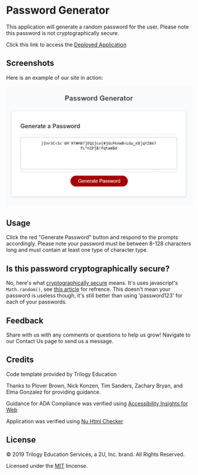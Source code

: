 # Password Generator

This application will generate a random password for the user. Please note this password is not cryptographically secure.

Click this link to access the [Deployed Application](https://rogers-development-services.github.io/Password-Generator/)

## Screenshots

Here is an example of our site in action:

![alt text](https://raw.githubusercontent.com/Rogers-Development-Services/Password-Generator/master/Assets/images/Deployed%20Application.JPG "Application Img1")

## Usage 

Click the red "Generate Password" button and respond to the prompts accordingly. Please note your password must be between 8-128 characters long and must contain at least one type of character type.

## Is this password cryptographically secure?
No, here's what [cryptographically secure](https://stackoverflow.com/questions/47882737/what-is-meant-by-cryptographically-secure#:~:text=A%20cryptographically%20secure%20pseudo%20random,predict%20what%20it%20might%20be.&text=Also%20the%20processes%20to%20extract,CSPRNG%20can%20sometimes%20be%20used.) means. It's uses javascript's `Math.random()`, see [this article](http://stackoverflow.com/questions/5651789/is-math-random-cryptographically-secure) for refrence. This doesn't mean your password is useless though, it's still better than using 'password123' for each of your passwords.

## Feedback

Share with us with any comments or questions to help us grow! Navigate to our Contact Us page to send us a message.

## Credits

Code template provided by Trilogy Education 

Thanks to Plover Brown, Nick Konzen, Tim Sanders, Zachary Bryan, and Elma Gonzalez for providing guidance.

Guidance for ADA Compliance was verified using [Accessibility Insights for Web](https://accessibilityinsights.io/docs/en/web/overview)

Application was verified using [Nu Html Checker](https://validator.w3.org/nu/?doc=https%3A%2F%2Frogers-development-services.github.io%2FPassword-Generator%2F) 

## License

© 2019 Trilogy Education Services, a 2U, Inc. brand. All Rights Reserved.

Licensed under the [MIT](LICENSE.txt) lincense.
